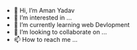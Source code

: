- 👋 Hi, I’m Aman Yadav
- 👀 I’m interested in ...
- 🌱 I’m currently learning web Devlopment
- 💞️ I’m looking to collaborate on ...
- 📫 How to reach me ...

<!---
Amanyadav72/Amanyadav72 is a ✨ special ✨ repository because its `README.md` (this file) appears on your GitHub profile.
You can click the Preview link to take a look at your changes.
--->
